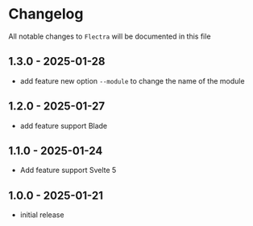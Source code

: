 # Changelog

All notable changes to `Flectra` will be documented in this file

## 1.3.0 - 2025-01-28

- add feature new option `--module` to change the name of the module

## 1.2.0 - 2025-01-27

- add feature support Blade

## 1.1.0 - 2025-01-24

- Add feature support Svelte 5

## 1.0.0 - 2025-01-21

- initial release
